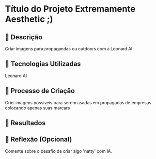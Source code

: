 # Título do Projeto Extremamente Aesthetic ;)

## 📒 Descrição
Criar imagens para propagandas ou outdoors com a Leonard AI

## 🤖 Tecnologias Utilizadas
Leonard AI

## 🧐 Processo de Criação
Criei imagens possíveis para serem usadas em propagadas de empresas colocando apenas suas marcars

## 🚀 Resultados


## 💭 Reflexão (Opcional)
Comente sobre o desafio de criar algo 'natty' com IA.
